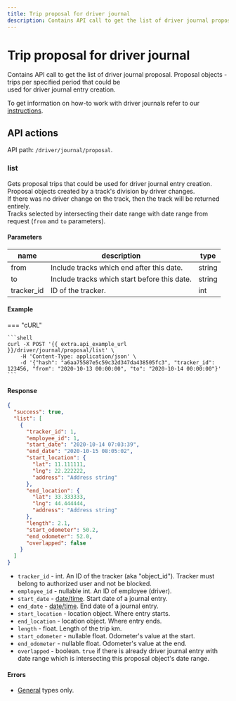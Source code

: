 ```yaml
---
title: Trip proposal for driver journal
description: Contains API call to get the list of driver journal proposal.
---
```


# Trip proposal for driver journal

Contains API call to get the list of driver journal proposal. Proposal objects - trips per specified period that could be\
used for driver journal entry creation.

To get information on how-to work with driver journals refer to our [instructions](../../../index/fleet-management/driver-journals.md).

## API actions

API path: `/driver/journal/proposal`.

### list

Gets proposal trips that could be used for driver journal entry creation.\
Proposal objects created by a track's division by driver changes.\
If there was no driver change on the track, then the track will be returned entirely.\
Tracks selected by intersecting their date range with date range from request (`from` and `to` parameters).

#### Parameters

| name        | description                                  | type   |
| ----------- | -------------------------------------------- | ------ |
| from        | Include tracks which end after this date.    | string |
| to          | Include tracks which start before this date. | string |
| tracker\_id | ID of the tracker.                           | int    |

#### Example

\=== "cURL"

````
```shell
curl -X POST '{{ extra.api_example_url }}/driver/journal/proposal/list' \
    -H 'Content-Type: application/json' \
    -d '{"hash": "a6aa75587e5c59c32d347da438505fc3", "tracker_id": 123456, "from": "2020-10-13 00:00:00", "to": "2020-10-14 00:00:00"}'
```
````

#### Response

```json
{
  "success": true,
  "list": [
    {
      "tracker_id": 1,
      "employee_id": 1,
      "start_date": "2020-10-14 07:03:39",
      "end_date": "2020-10-15 08:05:02",
      "start_location": {
        "lat": 11.111111,
        "lng": 22.222222,
        "address": "Address string"
      },
      "end_location": {
        "lat": 33.333333,
        "lng": 44.444444,
        "address": "Address string"
      },
      "length": 2.1,
      "start_odometer": 50.2,
      "end_odometer": 52.0,
      "overlapped": false
    }
  ]
}
```

* `tracker_id` - int. An ID of the tracker (aka "object\_id"). Tracker must belong to authorized user and not be blocked.
* `employee_id` - nullable int. An ID of employee (driver).
* `start_date` - [date/time](../../../#data-types). Start date of a journal entry.
* `end_date` - [date/time](../../../#data-types). End date of a journal entry.
* `start_location` - location object. Where entry starts.
* `end_location` - location object. Where entry ends.
* `length` - float. Length of the trip km.
* `start_odometer` - nullable float. Odometer's value at the start.
* `end_odometer` - nullable float. Odometer's value at the end.
* `overlapped` - boolean. `true` if there is already driver journal entry with date range which is intersecting this proposal object's date range.

#### Errors

* [General](../../../errors.md#error-codes) types only.
